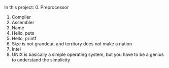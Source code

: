 In this project:
0. Preprocessor 
1. Compiler 
2. Assembler 
3. Name 
4. Hello, puts 
5. Hello, printf 
6. Size is not grandeur, and territory does not make a nation 
7. Intel
8. UNIX is basically a simple operating system, but you have to be a genius to understand the simplicity  
